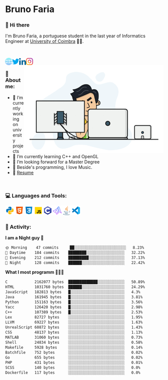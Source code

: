 # Bruno Faria

### 👋 Hi there

I'm Bruno Faria, a portuguese student in the last year of Informatics Engineer at [University of Coimbra](uc.pt/en) 👨‍🎓.

<br/>

[<img align="left" width="22px" alt="Website" src="https://github.com/brunofaria1322/brunofaria1322/blob/master/assets/social/global.svg"/>][website]
[<img align="left" width="22px" alt="Twitter" src="https://github.com/brunofaria1322/brunofaria1322/blob/master/assets/social/twitter.svg"/>][twitter]
[<img align="left" width="22px" alt="LinkedIn" src="https://github.com/brunofaria1322/brunofaria1322/blob/master/assets/social/linkedin.svg"/>][linkedin]
[<img align="left" width="22px" alt="Instagram" src="https://github.com/brunofaria1322/brunofaria1322/blob/master/assets/social/instagram.svg"/>][instagram]

<img align="right" height = "280" alt="GIF" src="https://github.com/brunofaria1322/brunofaria1322/blob/master/assets/animation.gif"/>

<br />

### 📕 About me:

- 🔭 I’m currently working on university projects
- 🌱 I’m currently learning C++ and OpenGL
- 💼 I’m looking forward for a Master Degree
- 💙 Beside's programming, I love Music.
- 📝 [Resume](https://en.wikipedia.org/wiki/HTTP_404)


<br />

### 💻 Languages and Tools:

<img align="left" width="30px" alt= "Python" src="https://github.com/brunofaria1322/brunofaria1322/blob/master/assets/skills/python.svg"/>
<img align="left" width="30px" alt= "Html5" src="https://github.com/brunofaria1322/brunofaria1322/blob/master/assets/skills/html5.svg"/>
<img align="left" width="30px" alt= "Css3" src="https://github.com/brunofaria1322/brunofaria1322/blob/master/assets/skills/css3.svg"/>
<img align="left" width="30px" alt= "JavaScript" src="https://github.com/brunofaria1322/brunofaria1322/blob/master/assets/skills/javascript.svg"/>
<img align="left" width="30px" alt= "C" src="https://github.com/brunofaria1322/brunofaria1322/blob/master/assets/skills/c.svg"/>
<img align="left" width="30px" alt= "Matlab" src="https://github.com/brunofaria1322/brunofaria1322/blob/master/assets/skills/matlab.svg"/>
<img align="left" width="30px" alt= "Java" src="https://github.com/brunofaria1322/brunofaria1322/blob/master/assets/skills/java.svg"/>
<img align="left" width="30px" alt= "Visual Studio Code" src="https://github.com/brunofaria1322/brunofaria1322/blob/master/assets/skills/vscode.svg"/>

<br />
<br />

### 🚩 Activity:

<!--START_SECTION:stats-->
**I am a Night guy 🌙** 

```text
🌞 Morning    47 commits     ██░░░░░░░░░░░░░░░░░░░░░░░	8.23% 
🌆 Daytime    184 commits    ████████░░░░░░░░░░░░░░░░░	32.22% 
🌃 Evening    212 commits    █████████░░░░░░░░░░░░░░░░	37.13% 
🌙 Night      128 commits    ██████░░░░░░░░░░░░░░░░░░░	22.42%

```
**What I most programm 👨🏽‍💻** 

```text
C            2162077 bytes  █████████████░░░░░░░░░░░░	50.89% 
HTML         1031760 bytes  ██████░░░░░░░░░░░░░░░░░░░	24.29% 
JavaScript   182813 bytes   █░░░░░░░░░░░░░░░░░░░░░░░░	4.3% 
Java         161945 bytes   █░░░░░░░░░░░░░░░░░░░░░░░░	3.81% 
Python       151163 bytes   █░░░░░░░░░░░░░░░░░░░░░░░░	3.56% 
Yacc         126420 bytes   █░░░░░░░░░░░░░░░░░░░░░░░░	2.98% 
C++          107389 bytes   █░░░░░░░░░░░░░░░░░░░░░░░░	2.53% 
Lex          82727 bytes    ░░░░░░░░░░░░░░░░░░░░░░░░░	1.95% 
LLVM         69227 bytes    ░░░░░░░░░░░░░░░░░░░░░░░░░	1.63% 
UnrealScript 60872 bytes    ░░░░░░░░░░░░░░░░░░░░░░░░░	1.43% 
CSS          48137 bytes    ░░░░░░░░░░░░░░░░░░░░░░░░░	1.13% 
MATLAB       31060 bytes    ░░░░░░░░░░░░░░░░░░░░░░░░░	0.73% 
Shell        24834 bytes    ░░░░░░░░░░░░░░░░░░░░░░░░░	0.58% 
Makefile     5928 bytes     ░░░░░░░░░░░░░░░░░░░░░░░░░	0.14% 
Batchfile    752 bytes      ░░░░░░░░░░░░░░░░░░░░░░░░░	0.02% 
Go           655 bytes      ░░░░░░░░░░░░░░░░░░░░░░░░░	0.02% 
PHP          431 bytes      ░░░░░░░░░░░░░░░░░░░░░░░░░	0.01% 
SCSS         140 bytes      ░░░░░░░░░░░░░░░░░░░░░░░░░	0.0% 
Dockerfile   117 bytes      ░░░░░░░░░░░░░░░░░░░░░░░░░	0.0%
```


<!--END_SECTION:stats-->


[website]: https://brunofaria1322.github.io
[twitter]: https://twitter.com/brunofaria_1322
[instagram]: https://instagram.com/brunofaria_1322
[linkedin]: https://linkedin.com/in/bruno-faria

